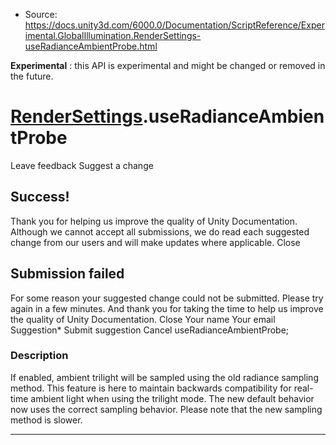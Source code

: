 * Source: https://docs.unity3d.com/6000.0/Documentation/ScriptReference/Experimental.GlobalIllumination.RenderSettings-useRadianceAmbientProbe.html

**Experimental** : this API is experimental and might be changed or removed in the future.
#  [RenderSettings](https://docs.unity3d.com/6000.0/Documentation/ScriptReference/Experimental.GlobalIllumination.RenderSettings.html).useRadianceAmbientProbe
Leave feedback
Suggest a change
## Success!
Thank you for helping us improve the quality of Unity Documentation. Although we cannot accept all submissions, we do read each suggested change from our users and will make updates where applicable.
Close
## Submission failed
For some reason your suggested change could not be submitted. Please <a>try again</a> in a few minutes. And thank you for taking the time to help us improve the quality of Unity Documentation.
Close
Your name Your email Suggestion* Submit suggestion
Cancel
useRadianceAmbientProbe; 
### Description
If enabled, ambient trilight will be sampled using the old radiance sampling method.
This feature is here to maintain backwards compatibility for real-time ambient light when using the trilight mode. The new default behavior now uses the correct sampling behavior. Please note that the new sampling method is slower.
* * *
